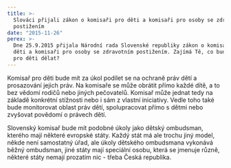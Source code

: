 ```yaml
---
title: >-
  Slováci přijali zákon o komisaři pro děti a komisaři pro osoby se zdravotním
  postižením
date: "2015-11-26"
perex: >-
  Dne 25.9.2015 přijala Národní rada Slovenské republiky zákon o komisaři pro
  děti a komisaři pro osoby se zdravotním postižením. Zajímá Tě, co bude komisař
  pro děti dělat?
---
```




Komisař pro děti bude mít za úkol podílet se na ochraně práv dětí a prosazování jejich práv. Na komisaře se může obrátit přímo každé dítě, a to bez vědomí rodičů nebo jiných pečovatelů. Komisař může jednat tedy na základě konkrétní stížnosti nebo i sám z vlastní iniciativy. Vedle toho také bude monitorovat oblast práv dětí, spolupracovat přímo s dětmi nebo zvyšovat povědomí o právech dětí. 



Slovenský komisař bude mít podobné úkoly jako dětský ombudsman, kterého mají některé evropské státy. Každý stát má ale trochu jiný model, někde není samostatný úřad, ale úkoly dětského ombudsmana vykonává běžný ombudsman, jiné státy mají speciální osobu, která se jmenuje různě, některé státy nemají prozatím nic - třeba Česká republika. 


